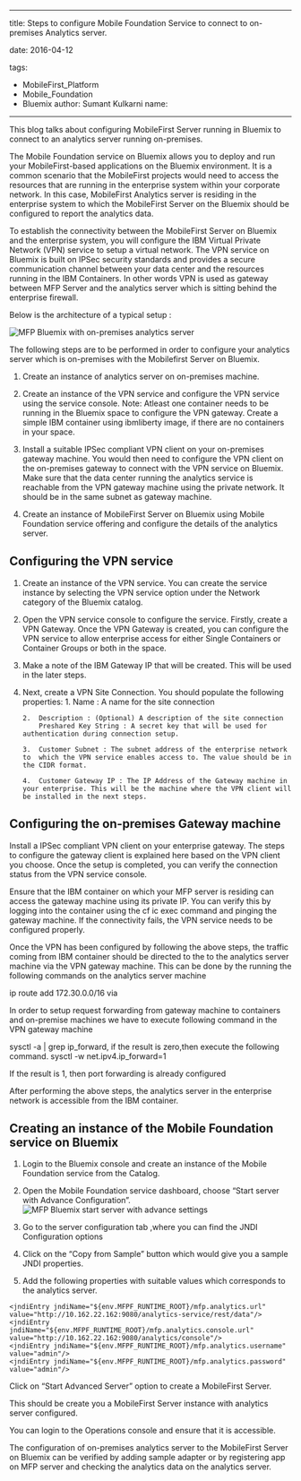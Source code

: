  ---
title: Steps to configure Mobile Foundation Service to connect to on-premises Analytics server.

date: 2016-04-12

tags:
- MobileFirst_Platform
- Mobile_Foundation
- Bluemix
author: Sumant Kulkarni
name:
---
This blog talks about configuring MobileFirst Server running in Bluemix to connect to an analytics server running on-premises.

The Mobile Foundation service on Bluemix allows you to deploy and run your MobileFirst-based applications on the Bluemix environment. It is a common scenario that the MobileFirst projects would need to access the resources that are running in the enterprise system within your corporate network. In this case, MobileFirst Analytics server is residing in the enterprise system to which the MobileFirst Server on the Bluemix should be configured to report the analytics data.

To establish the connectivity between the MobileFirst Server on Bluemix and the enterprise system,  you will configure the IBM Virtual Private Network (VPN) service to setup a virtual network. The VPN service on Bluemix is built on IPSec security standards and provides a secure communication channel between your data center and the resources running in the IBM Containers. In other words VPN is used as gateway between MFP Server and the analytics server which is sitting behind the enterprise firewall.

Below is the architecture of a typical setup :

![MFP Bluemix with on-premises analytics server ]({{site.baseurl}}/assets/blog/2016-04-12-mobile-foundation-bluemix-configuration-with-onprem-analytics-server/MFPwithAnalytics.png)

The following steps are to be performed in order to configure your analytics server which is on-premises with the Mobilefirst Server on Bluemix.

1.  Create an instance of analytics server on on-premises machine.

2. Create an instance of the VPN service and configure the VPN service using the service console. Note: Atleast one container needs to be running in the Bluemix space to configure the VPN gateway. Create a simple IBM container using ibmliberty image, if there are no containers in your space.

3. Install a suitable IPSec compliant VPN client on your on-premises gateway machine. You would then need to configure the VPN client on the on-premises gateway to connect with the VPN service on Bluemix. Make sure that the data center running the analytics service is reachable from the VPN gateway machine using the private network. It should be in the same subnet as gateway machine.

4. Create an instance of MobileFirst Server on Bluemix using Mobile Foundation
 service offering and configure the details of the analytics server.

 ## Configuring the VPN service


1.  Create an instance of the VPN service. You can create the service instance by selecting the VPN service option under the Network category of the Bluemix catalog.

2.  Open the VPN service console to configure the service. Firstly, create a VPN Gateway. Once the VPN Gateway is created, you can configure the VPN service to allow enterprise access for either Single Containers or Container Groups or both in the space.

3.  Make a note of the IBM Gateway IP that will be created. This will be used in the later steps.

4.  Next, create a VPN Site Connection. You should populate the following properties:
        1.  Name : A name for the site connection

        2.  Description : (Optional) A description of the site connection
            Preshared Key String : A secret key that will be used for authentication during connection setup.

        3.  Customer Subnet : The subnet address of the enterprise network to  which the VPN service enables access to. The value should be in the CIDR format.

        4.  Customer Gateway IP : The IP Address of the Gateway machine in your enterprise. This will be the machine where the VPN client will be installed in the next steps.

## Configuring the on-premises Gateway machine

Install a IPSec compliant VPN client on your enterprise gateway. The steps to configure the gateway client is explained here based on the VPN client you choose. Once the setup is completed, you can verify the connection status from the VPN service console.

Ensure that the IBM container on which your MFP server is residing can access the gateway machine using its private IP. You can verify this by logging into the container using the cf ic exec command and pinging the gateway machine. If the connectivity fails, the VPN service needs to be configured properly.

Once the VPN has been configured by following the above steps, the traffic coming from IBM container should be directed to the to the analytics server machine via the VPN gateway machine. This can be done by the running the following commands on the analytics server machine

ip route add 172.30.0.0/16 via <VPN Gateway machine ip>

In order to setup request forwarding from gateway machine to containers and on-premise machines we have to execute following command in the VPN gateway machine

 sysctl -a | grep ip_forward, if the result is zero,then execute the following command.
sysctl -w net.ipv4.ip_forward=1

If the result is 1, then port forwarding is already configured

After performing the above steps, the analytics server in the enterprise network is accessible from the IBM container.


## Creating an instance of the Mobile Foundation service on Bluemix

1.  Login to the Bluemix console and create an instance of the Mobile Foundation service from the Catalog.

2.  Open the Mobile Foundation service dashboard, choose “Start server with Advance Configuration”.
![MFP Bluemix start server with advance settings ]({{site.baseurl}}/assets/blog/2016-04-12-mobile-foundation-bluemix-configuration-with-onprem-analytics-server/StartServer.png)

3. Go to the server configuration tab ,where you can find the JNDI Configuration options

4.  Click on the “Copy from Sample” button which would give you a sample JNDI properties.

5. Add the following properties with suitable values which corresponds to the analytics server.

```
<jndiEntry jndiName="${env.MFPF_RUNTIME_ROOT}/mfp.analytics.url" value="http://10.162.22.162:9080/analytics-service/rest/data"/>
<jndiEntry jndiName="${env.MFPF_RUNTIME_ROOT}/mfp.analytics.console.url" value="http://10.162.22.162:9080/analytics/console"/>
<jndiEntry jndiName="${env.MFPF_RUNTIME_ROOT}/mfp.analytics.username" value="admin"/>
<jndiEntry jndiName="${env.MFPF_RUNTIME_ROOT}/mfp.analytics.password" value="admin"/>

```

Click on “Start Advanced Server” option to create a MobileFirst Server.


This should be create you a MobileFirst Server instance with analytics server configured.

You can login to the Operations console and ensure that it is accessible.


The configuration of on-premises analytics server to the MobileFirst Server on Bluemix can be verified by adding sample adapter or by registering app on MFP server and checking the analytics data on the analytics server.
